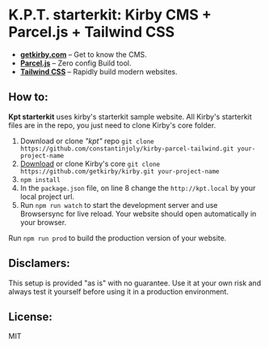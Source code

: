 # K.P.T. starterkit: Kirby CMS + Parcel.js + Tailwind CSS

- **[getkirby.com](https://getkirby.com)** – Get to know the CMS.
- **[Parcel.js](https://parceljs.org/)** – Zero config Build tool.
- **[Tailwind CSS](https://getkirby.com)** – Rapidly build modern websites.

## How to:

**Kpt starterkit** uses kirby's starterkit sample website. All Kirby's starterkit files are in the repo, you just need to clone Kirby's core folder.

1. Download or clone *"kpt"* repo ```git clone https://github.com/constantinjoly/kirby-parcel-tailwind.git your-project-name```
2. [Download](https://github.com/getkirby/kirby) or clone Kirby's core ```git clone https://github.com/getkirby/kirby.git your-project-name```
3. ```npm install```
4. In the ``` package.json ``` file, on line 8 change the ``` http://kpt.local ``` by your local project url.
5. Run ``` npm run watch ``` to start the development server and use Browsersync for live reload. Your website should open automatically in your browser.

Run ``` npm run prod ``` to build the production version of your website.

## Disclamers:
This setup is provided "as is" with no guarantee. Use it at your own risk and always test it yourself before using it in a production environment.

## License:
MIT